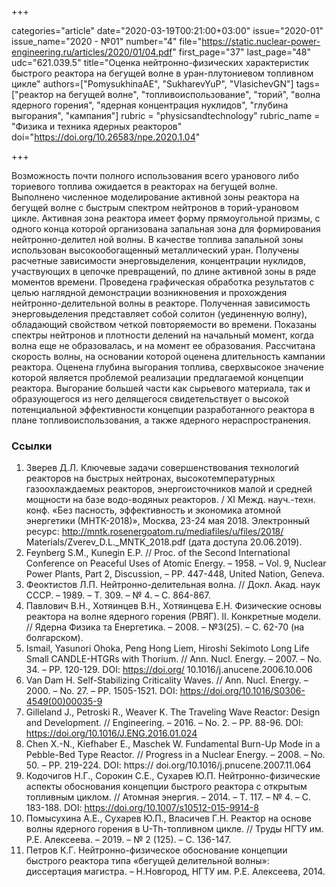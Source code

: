 +++

categories="article"
date="2020-03-19T00:21:00+03:00"
issue="2020-01"
issue_name="2020 - №01"
number="4"
file="https://static.nuclear-power-engineering.ru/articles/2020/01/04.pdf"
first_page="37"
last_page="48"
udc="621.039.5"
title="Оценка нейтронно-физических характеристик быстрого реактора на бегущей волне в уран-плутониевом топливном цикле"
authors=["PomysukhinaAE", "SukharevYuP", "VlasichevGN"]
tags=["реактор на бегущей волне", "топливоиспользование", "торий", "волна ядерного горения", "ядерная концентрация нуклидов", "глубина выгорания", "кампания"]
rubric = "physicsandtechnology"
rubric_name = "Физика и техника ядерных реакторов"
doi="https://doi.org/10.26583/npe.2020.1.04"

+++

Возможность почти полного использования всего уранового либо ториевого топлива ожидается в реакторах на бегущей волне. Выполнено численное моделирование активной зоны реактора на бегущей волне с быстрым спектром нейтронов в торий-урановом цикле. Активная зона реактора имеет форму прямоугольной призмы, с одного конца которой организована запальная зона для формирования нейтронно-делител ной волны. В качестве топлива запальной зоны использован высокообогащенный металлический уран. Получены расчетные зависимости энерговыделения, концентрации нуклидов, участвующих в цепочке превращений, по длине активной зоны в ряде моментов времени. Проведена графическая обработка результатов с целью наглядной демонстрации возникновения и прохождения нейтронно-делительной волны в реакторе. Полученная зависимость энерговыделения представляет собой солитон (уединенную волну), обладающий свойством четкой повторяемости во времени. Показаны спектры нейтронов и плотности делений на начальный момент, когда волна еще не образовалась, и на момент ее образования. Рассчитана скорость волны, на основании которой оценена длительность кампании реактора. Оценена глубина выгорания топлива, сверхвысокое значение которой является проблемой реализации предлагаемой концепции реактора. Выгорание большей части как сырьевого материала, так и образующегося из него делящегося свидетельствует о высокой потенциальной эффективности концепции разработанного реактора в плане топливоиспользования, а также ядерного нераспространения.


### Ссылки

1. Зверев Д.Л. Ключевые задачи совершенствования технологий реакторов на быстрых нейтронах, высокотемпературных газоохлаждаемых реакторов, энергоисточников малой и средней мощности на базе водо-водяных реакторов. / XI Межд. науч.-техн. конф. «Без пасность, эффективность и экономика атомной энергетики (МНТК-2018)», Москва, 23-24 мая 2018. Электронный ресурс: http://mntk.rosenergoatom.ru/mediafiles/u/files/2018/ Materials/Zverev_D.L._MNTK_2018.pdf (дата доступа 20.06.2019). 
2. Feynberg S.M., Kunegin E.P. // Proc. of the Second International Conference on Peaceful Uses of Atomic Energy. – 1958. – Vol. 9, Nuclear Power Plants, Part 2, Discussion, – PP. 447-448, United Nation, Geneva. 
3. Феоктистов Л.П. Нейтронно-делительная волна. // Докл. Акад. наук СССР. – 1989. – Т. 309. – № 4. – С. 864-867. 
4. Павлович В.Н., Хотяинцев В.Н., Хотяинцева Е.Н. Физические основы реактора на волне ядерного горения (РВЯГ). II. Конкретные модели. // Ядерна Физика та Енергетика. – 2008. – №3(25). – С. 62-70 (на болгарском). 
5. Ismail, Yasunori Ohoka, Peng Hong Liem, Hiroshi Sekimoto Long Life Small CANDLE-HTGRs with Thorium. // Ann. Nucl. Energy. – 2007. – No. 34. – PP. 120-129.  DOI: https://doi.org/ 10.1016/j.anucene.2006.10.006
6. Van Dam H. Self-Stabilizing Criticality Waves. // Ann. Nucl. Energy. – 2000. – No. 27. – PP. 1505-1521.  DOI: https://doi.org/10.1016/S0306-4549(00)00035-9 
7. Gilleland J., Petroski R., Weaver K. The Traveling Wave Reactor: Design and Development. // Engineering. – 2016. – No. 2. – PP. 88-96. DOI: https://doi.org/10.1016/J.ENG.2016.01.024 
8. Chen X.-N., Kiefhaber E., Maschek W. Fundamental Burn-Up Mode in a Pebble-Bed Type Reactor. // Progress in a Nuclear Energy. – 2008. – No. 50. – PP. 219-224.  DOI: https:// doi.org/10.1016/j.pnucene.2007.11.064 
9. Кодочигов Н.Г., Сорокин С.Е., Сухарев Ю.П. Нейтронно-физические аспекты обоснования концепции быстрого реактора с открытым топливным циклом. // Атомная энергия. – 2014. – Т. 117. – № 4. – С. 183-188. DOI: https://doi.org/10.1007/s10512-015-9914-8 
10. Помысухина А.Е., Сухарев Ю.П., Власичев Г.Н. Реактор на основе волны ядерного горения в U-Th-топливном цикле. // Труды НГТУ им. Р.Е. Алексеева. – 2019. – № 2 (125). – С. 136-147. 
11. Петров К.Г. Нейтронно-физическое обоснование концепции быстрого реактора типа «бегущей делительной волны»: диссертация магистра. – Н.Новгород, НГТУ им. Р.Е. Алексеева, 2014. 